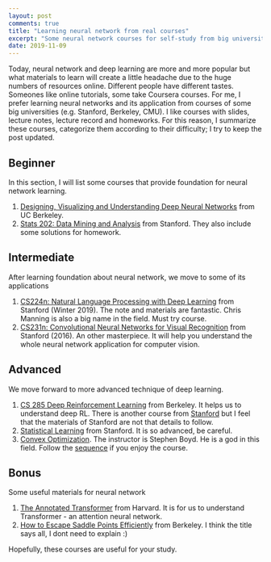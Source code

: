 ```yaml
---
layout: post
comments: true
title: "Learning neural network from real courses"
excerpt: "Some neural network courses for self-study from big universities"
date: 2019-11-09
---
```


Today, neural network and deep learning are more and more popular but what materials to learn will create a little headache due to the huge numbers of resources online. Different people have different tastes. Someones like online tutorials, some take Coursera courses. For me, I prefer learning neural networks and its application from courses of some big universities (e.g. Stanford, Berkeley, CMU). I like courses with slides, lecture notes, lecture record and homeworks. For this reason, I summarize these courses, categorize them according to their difficulty; I try to keep the post updated.

## Beginner

In this section, I will list some courses that provide foundation for neural network learning.

1. [Designing, Visualizing and Understanding Deep Neural Networks](https://bcourses.berkeley.edu/courses/1478831) from UC Berkeley.
2. [Stats 202: Data Mining and Analysis](http://web.stanford.edu/class/stats202/) from Stanford. They also include some solutions for homework.

## Intermediate

After learning foundation about neural network, we move to some of its applications

1. [CS224n: Natural Language Processing with Deep Learning](http://web.stanford.edu/class/cs224n/) from Stanford (Winter 2019). The note and materials are fantastic. Chris Manning is also a big name in the field. Must try course.
2. [CS231n: Convolutional Neural Networks for Visual Recognition](http://vision.stanford.edu/teaching/cs231n/) from Stanford (2016). An other masterpiece. It will help you understand the whole neural network application for computer vision.

## Advanced

We move forward to more advanced technique of deep learning. 

1. [CS 285 Deep Reinforcement Learning](http://rail.eecs.berkeley.edu/deeprlcourse/) from Berkeley. It helps us to understand deep RL. There is another course from [Stanford](http://web.stanford.edu/class/cs234/index.html) but I feel that the materials of Stanford are not that details to follow.
2. [Statistical Learning](https://lagunita.stanford.edu/courses/HumanitiesSciences/StatLearning/Winter2016/about) from Stanford. It is so advanced, be careful.
3. [Convex Optimization](https://see.stanford.edu/Course/EE364A). The instructor is Stephen Boyd. He is a god in this field. Follow the [sequence](https://see.stanford.edu/Course/EE364B) if you enjoy the course.

## Bonus 

Some useful materials for neural network

1. [The Annotated Transformer](https://nlp.seas.harvard.edu/2018/04/03/attention.html) from Harvard. It is for us to understand Transformer - an attention neural network.
2. [How to Escape Saddle Points Efficiently](https://bair.berkeley.edu/blog/2017/08/31/saddle-efficiency/) from Berkeley. I think the title says all, I dont need to explain :)

Hopefully, these courses are useful for your study.
